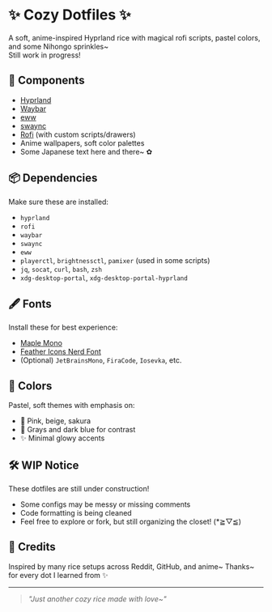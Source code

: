 # ✨ Cozy Dotfiles ✨

A soft, anime-inspired Hyprland rice with magical rofi scripts, pastel colors, and some Nihongo sprinkles~  
Still work in progress!

## 🧩 Components

- [Hyprland](https://github.com/hyprwm/Hyprland)
- [Waybar](https://github.com/Alexays/Waybar)
- [eww](https://github.com/elkowar/eww)
- [swaync](https://github.com/ErikReider/SwayNotificationCenter)
- [Rofi](https://github.com/davatorium/rofi) (with custom scripts/drawers)
- Anime wallpapers, soft color palettes
- Some Japanese text here and there~ ✿

## 📦 Dependencies

Make sure these are installed:

- `hyprland`
- `rofi`
- `waybar`
- `swaync`
- `eww`
- `playerctl`, `brightnessctl`, `pamixer` (used in some scripts)
- `jq`, `socat`, `curl`, `bash`, `zsh` 
- `xdg-desktop-portal`, `xdg-desktop-portal-hyprland`

## 🖋 Fonts

Install these for best experience:

- [Maple Mono](https://github.com/subframe7536/Maple-font)  
- [Feather Icons Nerd Font](https://www.nerdfonts.com/)  
- (Optional) `JetBrainsMono`, `FiraCode`, `Iosevka`, etc.

## 🎨 Colors

Pastel, soft themes with emphasis on:

- 🩷 Pink, beige, sakura
- 🩶 Grays and dark blue for contrast
- ✨ Minimal glowy accents

## 🛠 WIP Notice

These dotfiles are still under construction!
- Some configs may be messy or missing comments
- Code formatting is being cleaned
- Feel free to explore or fork, but still organizing the closet! (*≧▽≦)

## 💖 Credits

Inspired by many rice setups across Reddit, GitHub, and anime~
Thanks~ for every dot I learned from ✨

---

> *"Just another cozy rice made with love~"*  
